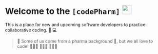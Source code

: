 # Welcome to the **```[codePharm]```** [<img src='https://codetracklift.github.io/codeTrackLift/logos/giphyPharma2Code.gif' alt='codeByPete logo' width='30'>](https://www.codebypete.com)

This is a place for new and upcoming software developers to practice collaborative coding. 🤝 💻

> 💊 Some of us come from a pharma background 🧪, but we all love to code! 🧑🏻‍💻 👩🏼‍💻 👨🏻‍💻
